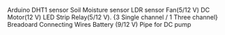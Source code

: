 Arduino
DHT1 sensor
Soil Moisture sensor
LDR sensor
Fan(5/12 V)
DC Motor(12 V)
LED Strip
Relay(5/12 V). {3 Single channel / 1 Three channel}
Breadoard
Connecting Wires
Battery (9/12 V)
Pipe for DC pump
